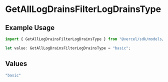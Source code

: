 # GetAllLogDrainsFilterLogDrainsType

## Example Usage

```typescript
import { GetAllLogDrainsFilterLogDrainsType } from "@vercel/sdk/models/getalllogdrainsop.js";

let value: GetAllLogDrainsFilterLogDrainsType = "basic";
```

## Values

```typescript
"basic"
```